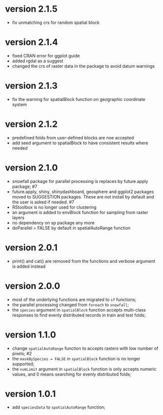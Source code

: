 # version 2.1.5
* fix unmatching crs for random spatial block

# version 2.1.4
* fixed CRAN error for ggplot guide 
* added rgdal as a suggest
* changed the crs of raster data in the package to avoid datum warnings

# version 2.1.3
* fix the warning for spatialBlock function on geographic coordinate system

# version 2.1.2
* predefined folds from user-defined blocks are noe accepted
* add seed argument to spatialBlock to have consistent results where needed

# version 2.1.0
* snowfall package for parallel processing is replaces by future.apply package; #7
* future.apply, shiny, shinydashboard, geosphere and ggplot2 packages moved to SUGGESTION packages. These are not install by default and the user is asked if needed. #7
* RStoolbox is no longer used for clustering
* an argument is added to envBlock function for sampling from raster layers
* no dependency on sp package any more
* doParallel = FALSE by default in spatialAutoRange function

# version 2.0.1
* print() and cat() are removed from the functions and verbose argument is added instead

# version 2.0.0
* most of the underlying functions are migrated to `sf` functions;
* the parallel processing changed from `foreach` to `snowfall`;
* the `species` argument in `spatialBlock` function accepts multi-class responses to find evenly distributed records in train and test folds;

# version 1.1.0
* change `spatialAutoRange` function to accepts rasters with low number of pixels; #2
* the `maskBySpecies = FALSE` in `spatialBlock` function is no longer supported;
* the `numLimit` argument in `spatialBlock` function is only accepts numeric values, and 0 means searching for evenly distributed folds;

# version 1.0.1
* add `speciesData` to `spatialAutoRange` function;

